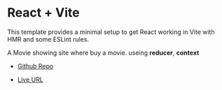 # React + Vite

This template provides a minimal setup to get React working in Vite with HMR and some ESLint rules.

A Movie showing site where buy a movie. useing **reducer**, **context**

- [Github Repo](https://github.com/Muktadirnayem66/movieplex.git) 

- [Live URL](https://github.com/vitejs/vite-plugin-react-swc) 
